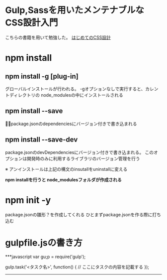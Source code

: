 # Gulp,Sassを用いたメンテナブルなCSS設計入門

こちらの書籍を用いて勉強した。
[はじめてのCSS設計](https://www.amazon.co.jp/%E3%81%AF%E3%81%98%E3%82%81%E3%81%A6%E3%81%AECSS%E8%A8%AD%E8%A8%88-%E3%83%95%E3%83%AD%E3%83%B3%E3%83%88%E3%82%A8%E3%83%B3%E3%83%89%E3%82%A8%E3%83%B3%E3%82%B8%E3%83%8B%E3%82%A2%E3%81%8C%E6%95%99%E3%81%88%E3%82%8B%E3%83%A1%E3%83%B3%E3%83%86%E3%83%8A%E3%83%96%E3%83%AB%E3%81%AACSS%E8%A8%AD%E8%A8%88%E6%89%8B%E6%B3%95-%E7%94%B0%E8%BE%BA%E4%B8%88%E5%A3%AB-ebook/dp/B06XW99W39)

# npm install
## npm install -g [plug-in]
グローバルインストールが行われる。
-gオプションなしで実行すると、カレントディレクトリの
node_modulesの中にインストールされる

## npm install --save
package.jsonのdependenciesにバージョン付きで書き込まれる

## npm install --save-dev
package.jsonのdevDependenciesにバージョン付きで書き込まれる。
このオプションは開発時のみに利用するライブラリのバージョン管理を行う

※ アンインストールは上記の構文のinsutallをuninstallに変える

<strong>npm installを行うと node_modulesフォルダが作成される</strong>

# npm init -y
package.jsonの雛形？を作成してくれる
ひとまずpackage.jsonを作る際に打ち込む

# gulpfile.jsの書き方
***javascript
var gu;p = require('gulp');

gulp.task('<タスク名>', function() {
  // ここにタスクの内容を記載する
});
***


